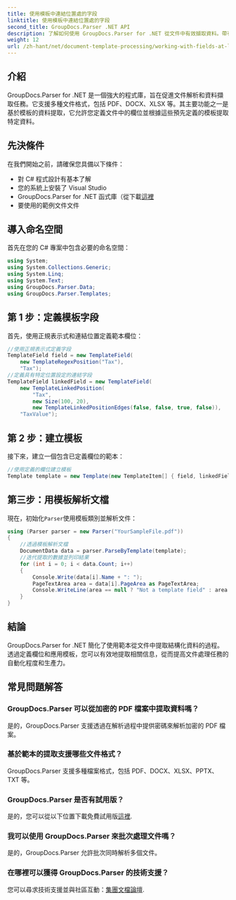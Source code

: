 ```yaml
---
title: 使用模板中連結位置處的字段
linktitle: 使用模板中連結位置處的字段
second_title: GroupDocs.Parser .NET API
description: 了解如何使用 GroupDocs.Parser for .NET 從文件中有效擷取資料。帶有程式碼範例的分步教程。
weight: 12
url: /zh-hant/net/document-template-processing/working-with-fields-at-linked-positions-in-templates/
---
```

## 介紹
GroupDocs.Parser for .NET 是一個強大的程式庫，旨在促進文件解析和資料擷取任務。它支援多種文件格式，包括 PDF、DOCX、XLSX 等。其主要功能之一是基於模板的資料提取，它允許您定義文件中的欄位並根據這些預先定義的模板提取特定資料。
## 先決條件
在我們開始之前，請確保您具備以下條件：
- 對 C# 程式設計有基本了解
- 您的系統上安裝了 Visual Studio
-  GroupDocs.Parser for .NET 函式庫（從下載[這裡](https://releases.groupdocs.com/parser/net/）)
- 要使用的範例文件文件

## 導入命名空間
首先在您的 C# 專案中包含必要的命名空間：
```csharp
using System;
using System.Collections.Generic;
using System.Linq;
using System.Text;
using GroupDocs.Parser.Data;
using GroupDocs.Parser.Templates;
```
## 第 1 步：定義模板字段
首先，使用正規表示式和連結位置定義範本欄位：
```csharp
//使用正規表示式定義字段
TemplateField field = new TemplateField(
    new TemplateRegexPosition("Tax"),
    "Tax");
//定義具有特定位置設定的連結字段
TemplateField linkedField = new TemplateField(
    new TemplateLinkedPosition(
        "Tax",
        new Size(100, 20),
        new TemplateLinkedPositionEdges(false, false, true, false)),
    "TaxValue");
```
## 第 2 步：建立模板
接下來，建立一個包含已定義欄位的範本：
```csharp
//使用定義的欄位建立模板
Template template = new Template(new TemplateItem[] { field, linkedField });
```
## 第三步：用模板解析文檔
現在，初始化`Parser`使用模板類別並解析文件：
```csharp
using (Parser parser = new Parser("YourSampleFile.pdf"))
{
    //透過模板解析文檔
    DocumentData data = parser.ParseByTemplate(template);
    //迭代提取的數據並列印結果
    for (int i = 0; i < data.Count; i++)
    {
        Console.Write(data[i].Name + ": ");
        PageTextArea area = data[i].PageArea as PageTextArea;
        Console.WriteLine(area == null ? "Not a template field" : area.Text);
    }
}
```

## 結論
GroupDocs.Parser for .NET 簡化了使用範本從文件中提取結構化資料的過程。透過定義欄位和應用模板，您可以有效地提取相關信息，從而提高文件處理任務的自動化程度和生產力。

## 常見問題解答
### GroupDocs.Parser 可以從加密的 PDF 檔案中提取資料嗎？
是的，GroupDocs.Parser 支援透過在解析過程中提供密碼來解析加密的 PDF 檔案。
### 基於範本的提取支援哪些文件格式？
GroupDocs.Parser 支援多種檔案格式，包括 PDF、DOCX、XLSX、PPTX、TXT 等。
### GroupDocs.Parser 是否有試用版？
是的，您可以從以下位置下載免費試用版[這裡](https://releases.groupdocs.com/).
### 我可以使用 GroupDocs.Parser 來批次處理文件嗎？
是的，GroupDocs.Parser 允許批次同時解析多個文件。
### 在哪裡可以獲得 GroupDocs.Parser 的技術支援？
您可以尋求技術支援並與社區互動：[集團文檔論壇](https://forum.groupdocs.com/c/parser/17).